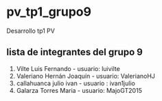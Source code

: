 # pv_tp1_grupo9
Desarrollo tp1 PV


## lista de integrantes del grupo 9

1. Vilte Luis Fernando - usuario: luivilte 
2. Valeriano Hernán Joaquín - usuario: ValerianoHJ
3. callahuanca julio ivan - usuario : ivan1julio
4. Galarza Torres Maria - usuario: MajoGT2015
